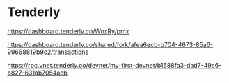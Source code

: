 # Tenderly 
https://dashboard.tenderly.co/WoxRy/pmx

https://dashboard.tenderly.co/shared/fork/afea6ecb-b704-4673-85a6-99668819b9c2/transactions

https://rpc.vnet.tenderly.co/devnet/my-first-devnet/b1688fa3-dad7-49c6-b827-631ab7054acb
